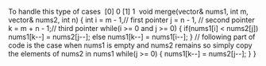 To handle this type of cases
​
[0]
0
[1]
1
​
void merge(vector<int>& nums1, int m, vector<int>& nums2, int n) {
int i = m - 1,// first pointer
j = n - 1, // second  pointer
k = m + n - 1;// third pointer
while(i >= 0 and j >= 0)
{
if(nums1[i] < nums2[j])
nums1[k--] = nums2[j--];
else
nums1[k--] = nums1[i--];
}
// following part of code is the case when nums1 is empty and nums2 remains so simply copy the  elements of nums2 in nums1
while(j >= 0) {
nums1[k--] = nums2[j--];
}
}